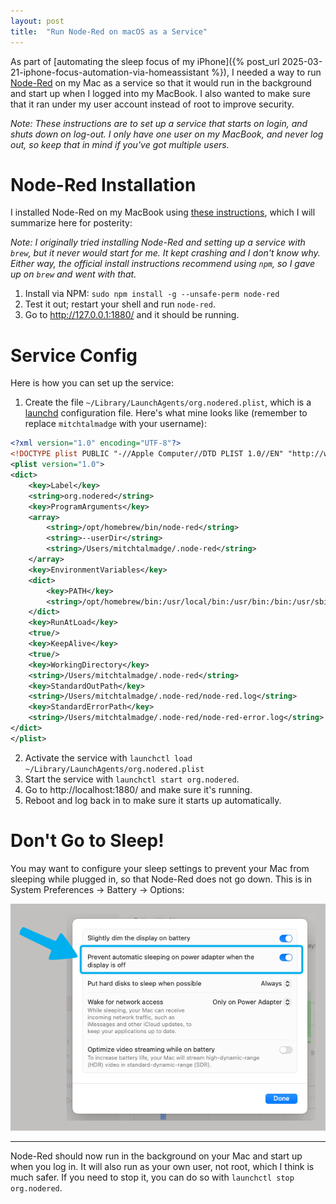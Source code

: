 ```yaml
---
layout: post
title:  "Run Node-Red on macOS as a Service"
---
```


As part of [automating the sleep focus of my iPhone]({% post_url 2025-03-21-iphone-focus-automation-via-homeassistant %}), I needed a way to run [Node-Red](https://nodered.org/) on my Mac as a service so that it would run in the background and start up when I logged into my MacBook. I also wanted to make sure that it ran under my user account instead of root to improve security.

*Note: These instructions are to set up a service that starts on login, and shuts down on log-out. I only have one user on my MacBook, and never log out, so keep that in mind if you've got multiple users.*

# Node-Red Installation

I installed Node-Red on my MacBook using [these instructions](https://nodered.org/docs/getting-started/local), which I will summarize here for posterity:

*Note: I originally tried installing Node-Red and setting up a service with `brew`, but it never would start for me. It kept crashing and I don't know why. Either way, the official install instructions recommend using `npm`, so I gave up on `brew` and went with that.*

1. Install via NPM: `sudo npm install -g --unsafe-perm node-red`
2. Test it out; restart your shell and run `node-red`.
3. Go to http://127.0.0.1:1880/ and it should be running.

# Service Config

Here is how you can set up the service:

1. Create the file `~/Library/LaunchAgents/org.nodered.plist`, which is a [launchd](https://developer.apple.com/library/archive/documentation/MacOSX/Conceptual/BPSystemStartup/Chapters/CreatingLaunchdJobs.html) configuration file. Here's what mine looks like (remember to replace `mitchtalmadge` with your username):

```xml
<?xml version="1.0" encoding="UTF-8"?>
<!DOCTYPE plist PUBLIC "-//Apple Computer//DTD PLIST 1.0//EN" "http://www.apple.com/DTDs/PropertyList-1.0.dtd">
<plist version="1.0">
<dict>
    <key>Label</key>
    <string>org.nodered</string>
    <key>ProgramArguments</key>
    <array>
        <string>/opt/homebrew/bin/node-red</string>
        <string>--userDir</string>
        <string>/Users/mitchtalmadge/.node-red</string>
    </array>
    <key>EnvironmentVariables</key>
    <dict>
        <key>PATH</key>
        <string>/opt/homebrew/bin:/usr/local/bin:/usr/bin:/bin:/usr/sbin:/sbin</string>
    </dict>
    <key>RunAtLoad</key>
    <true/>
    <key>KeepAlive</key>
    <true/>
    <key>WorkingDirectory</key>
    <string>/Users/mitchtalmadge/.node-red</string>
    <key>StandardOutPath</key>
    <string>/Users/mitchtalmadge/.node-red/node-red.log</string>
    <key>StandardErrorPath</key>
    <string>/Users/mitchtalmadge/.node-red/node-red-error.log</string>
</dict>
</plist>
```

2. Activate the service with `launchctl load ~/Library/LaunchAgents/org.nodered.plist`
3. Start the service with  `launchctl start org.nodered`.
4. Go to http://localhost:1880/ and make sure it's running.
5. Reboot and log back in to make sure it starts up automatically.

# Don't Go to Sleep!

You may want to configure your sleep settings to prevent your Mac from sleeping while plugged in, so that Node-Red does not go down. This is in System Preferences -> Battery -> Options:

![Showing that the "Prevent automatic sleeping on power adapter" option is turned on](/assets/images/2025-03-22-node-red-macos-service-1742706740765.png)

---

Node-Red should now run in the background on your Mac and start up when you log in. It will also run as your own user, not root, which I think is much safer. If you need to stop it, you can do so with `launchctl stop org.nodered`.